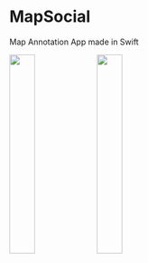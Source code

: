 # MapSocial
Map Annotation App made in Swift

<img src="https://i.ibb.co/wsKLgP7/IMG-9553.png" width="30%" height="30%"> <img src="https://i.ibb.co/WkWcJ7b/IMG-9554.png" width="30%" height="30%">
